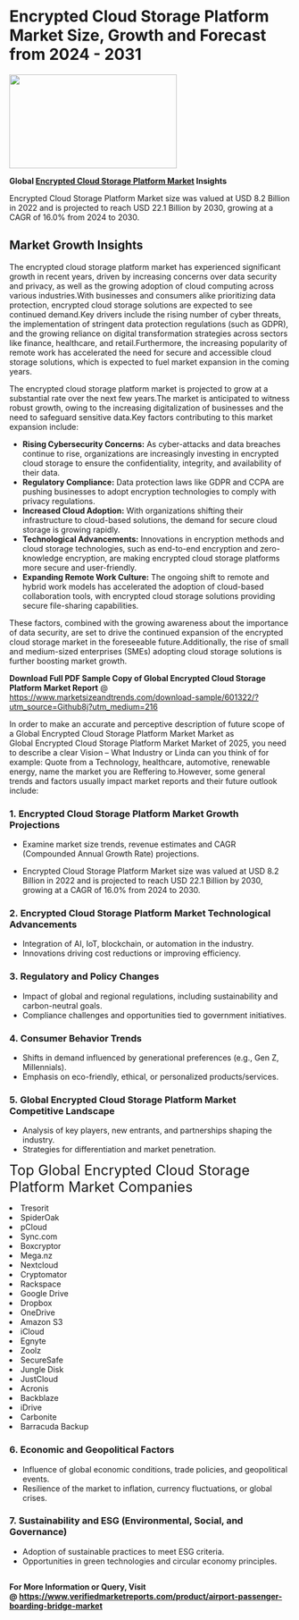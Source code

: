 <H1>Encrypted Cloud Storage Platform Market Size, Growth and Forecast from 2024 - 2031</H1><img class="aligncenter size-medium wp-image-584254" src="https://thirdeyenews.in/wp-content/uploads/2024/09/Global-Market-Research-300x168.jpeg" alt="" width="300" height="168" /><p><strong>Global&nbsp;<a href="https://www.marketsizeandtrends.com/download-sample/601322/?utm_source=Github8j?utm_medium=216">Encrypted Cloud Storage Platform Market</a> Insights</strong></p><p>Encrypted Cloud Storage Platform Market size was valued at USD 8.2 Billion in 2022 and is projected to reach USD 22.1 Billion by 2030, growing at a CAGR of 16.0% from 2024 to 2030.</p><p><h2>Market Growth Insights</h2> <p>The encrypted cloud storage platform market has experienced significant growth in recent years, driven by increasing concerns over data security and privacy, as well as the growing adoption of cloud computing across various industries.With businesses and consumers alike prioritizing data protection, encrypted cloud storage solutions are expected to see continued demand.Key drivers include the rising number of cyber threats, the implementation of stringent data protection regulations (such as GDPR), and the growing reliance on digital transformation strategies across sectors like finance, healthcare, and retail.Furthermore, the increasing popularity of remote work has accelerated the need for secure and accessible cloud storage solutions, which is expected to fuel market expansion in the coming years.</p> <p>The encrypted cloud storage platform market is projected to grow at a substantial rate over the next few years.The market is anticipated to witness robust growth, owing to the increasing digitalization of businesses and the need to safeguard sensitive data.Key factors contributing to this market expansion include:</p> <ul> <li><strong>Rising Cybersecurity Concerns:</strong> As cyber-attacks and data breaches continue to rise, organizations are increasingly investing in encrypted cloud storage to ensure the confidentiality, integrity, and availability of their data.</li> <li><strong>Regulatory Compliance:</strong> Data protection laws like GDPR and CCPA are pushing businesses to adopt encryption technologies to comply with privacy regulations.</li> <li><strong>Increased Cloud Adoption:</strong> With organizations shifting their infrastructure to cloud-based solutions, the demand for secure cloud storage is growing rapidly.</li> <li><strong>Technological Advancements:</strong> Innovations in encryption methods and cloud storage technologies, such as end-to-end encryption and zero-knowledge encryption, are making encrypted cloud storage platforms more secure and user-friendly.</li> <li><strong>Expanding Remote Work Culture:</strong> The ongoing shift to remote and hybrid work models has accelerated the adoption of cloud-based collaboration tools, with encrypted cloud storage solutions providing secure file-sharing capabilities.</li> </ul> <p>These factors, combined with the growing awareness about the importance of data security, are set to drive the continued expansion of the encrypted cloud storage market in the foreseeable future.Additionally, the rise of small and medium-sized enterprises (SMEs) adopting cloud storage solutions is further boosting market growth.</p> <p><span class=""><strong>Download Full PDF Sample Copy of Global Encrypted Cloud Storage Platform Market Report</strong> @ <a href="https://www.marketsizeandtrends.com/download-sample/601322/?utm_source=Github8j?utm_medium=216" target="_blank">https://www.marketsizeandtrends.com/download-sample/601322/?utm_source=Github8j?utm_medium=216</a></span></p><p>In order to make an accurate and perceptive description of future scope of a Global&nbsp;Encrypted Cloud Storage Platform Market Market as Global&nbsp;Encrypted Cloud Storage Platform Market Market of 2025, you need to describe a clear Vision &ndash; What Industry or Linda can you think of for example: Quote from a Technology, healthcare, automotive, renewable energy, name the market you are Reffering to.However, some general trends and factors usually impact market reports and their future outlook include:</p><h3>1.&nbsp;<strong>Encrypted Cloud Storage Platform Market Growth Projections</strong></h3><ul><li>Examine market size trends, revenue estimates and CAGR (Compounded Annual Growth Rate) projections.</li><li><p>Encrypted Cloud Storage Platform Market size was valued at USD 8.2 Billion in 2022 and is projected to reach USD 22.1 Billion by 2030, growing at a CAGR of 16.0% from 2024 to 2030.</p></li></ul><h3>2.&nbsp;<strong>Encrypted Cloud Storage Platform Market Technological Advancements</strong></h3><ul><li>Integration of AI, IoT, blockchain, or automation in the industry.</li><li>Innovations driving cost reductions or improving efficiency.</li></ul><h3>3.&nbsp;<strong>Regulatory and Policy Changes</strong></h3><ul><li>Impact of global and regional regulations, including sustainability and carbon-neutral goals.</li><li>Compliance challenges and opportunities tied to government initiatives.</li></ul><h3>4.&nbsp;<strong>Consumer Behavior Trends</strong></h3><ul><li>Shifts in demand influenced by generational preferences (e.g., Gen Z, Millennials).</li><li>Emphasis on eco-friendly, ethical, or personalized products/services.</li></ul><h3>5.&nbsp;<strong>Global Encrypted Cloud Storage Platform Market Competitive Landscape</strong></h3><ul><li>Analysis of key players, new entrants, and partnerships shaping the industry.</li><li>Strategies for differentiation and market penetration.</li></ul><p data-pm-slice="1 1 []"><span style="color: inherit; font-family: inherit; font-size: 25px;">Top Global Encrypted Cloud Storage Platform Market Companies</span></p><div class="" data-test-id=""><p><li>Tresorit</li><li> SpiderOak</li><li> pCloud</li><li> Sync.com</li><li> Boxcryptor</li><li> Mega.nz</li><li> Nextcloud</li><li> Cryptomator</li><li> Rackspace</li><li> Google Drive</li><li> Dropbox</li><li> OneDrive</li><li> Amazon S3</li><li> iCloud</li><li> Egnyte</li><li> Zoolz</li><li> SecureSafe</li><li> Jungle Disk</li><li> JustCloud</li><li> Acronis</li><li> Backblaze</li><li> iDrive</li><li> Carbonite</li><li> Barracuda Backup</li></p></div><h3>6.&nbsp;<strong>Economic and Geopolitical Factors</strong></h3><ul><li>Influence of global economic conditions, trade policies, and geopolitical events.</li><li>Resilience of the market to inflation, currency fluctuations, or global crises.</li></ul><h3>7.&nbsp;<strong>Sustainability and ESG (Environmental, Social, and Governance)</strong></h3><ul><li>Adoption of sustainable practices to meet ESG criteria.</li><li>Opportunities in green technologies and circular economy principles.</li></ul><h2><strong style="font-size: 14px;">For More Information or Query, Visit @&nbsp;</strong><a style="background-color: #ffffff; font-size: 14px;" href="https://www.marketsizeandtrends.com/report/encrypted-cloud-storage-platform-market/" target="_blank">https://www.verifiedmarketreports.com/product/airport-passenger-boarding-bridge-market</a></h2>